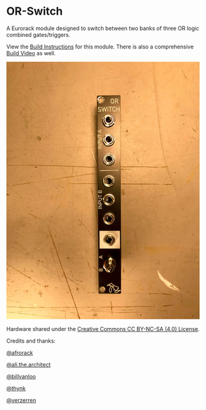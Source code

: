 # OR-Switch
A Eurorack module designed to switch between two banks of three OR logic combined gates/triggers.

View the [Build Instructions](https://github.com/NorthCoastModularCollective/OR-Switch/wiki/Build-Instructions) for this module. There is also a comprehensive [Build Video](https://www.youtube.com/watch?v=5DkyYo5xj5A) as well.

![photo of module](https://github.com/NorthCoastModularCollective/OR-Switch/blob/master/media/photo.jpg)

Hardware shared under the [Creative Commons CC BY-NC-SA (4.0) License](https://creativecommons.org/licenses/by-nc-sa/4.0/). 

Credits and thanks:

[@afrorack](https://www.instagram.com/afrorack/)

[@ali.the.architect](https://www.instagram.com/ali.the.architect/)

[@billvanloo](https://www.instagram.com/billvanloo/)

[@thynk](https://www.instagram.com/thynk/)

[@verzerren](https://www.instagram.com/verzerren/)
